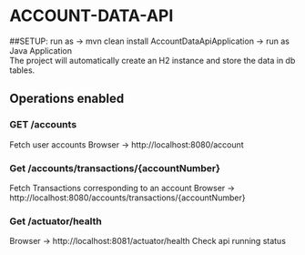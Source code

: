 # ACCOUNT-DATA-API

##SETUP:
 run as -> mvn clean install
 AccountDataApiApplication  -> run as Java Application	
 The project will automatically create an H2 instance and store the data in db tables.
 
## Operations enabled

### GET /accounts
 Fetch user accounts
 Browser -> http://localhost:8080/account
 
### Get /accounts/transactions/{accountNumber}
 Fetch Transactions corresponding to an account
 Browser -> http://localhost:8080/accounts/transactions/{accountNumber}  
 
### Get /actuator/health
 Browser -> http://localhost:8081/actuator/health
 Check api running status
 

